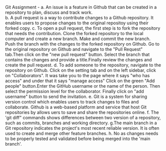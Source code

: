 Git Assignment - <shabiga>
a. An issue is a feature in Github that can be created in a repository to plan, discuss and track work.  
b. A pull request is a way to contribute changes to a Github repository. It enables users to propose changes to the original repositoy using their forked copy. 
c. To open a pull request, the first step is to fork the repository that needs the contribution. Clone the forked repository to the local computer and create a new branch. Make and commit the new branch. Push the branch with the changes to the forked repository on Github. Go to the original repository on Github and navigate to the "Pull Request" tab.Then click on the "new pull request" button. Select the branch that contains the changes and provide a title.Finally review the changes and create the pull request. 
d. To add someone to the repository, navigate to the repository on Github. Click on the setting tab and on the left sidebar, click on "Collaborators". It was take you to the page where it says "who has access" and under that it says "manage access" Click on the green "Add people" button.Enter the GitHub username or the name of the person. Then select the permission level for the collaborator. Finally click on "add username" button to send the invitation. 
e. Git is a system for sharing version control which enables users to track changes to files and collaborate. Github is a web-based platform and service that host Git repositories by allows uers to save and share the repositories online. 
f. The 'git diff" commands shows differences between two version of a repository, such as commits, branches and working directory. 
g.The main branch in a Git repository indicates the project's most recent reliable version. It is often used to create and merge other feature branches. 
h. No as changes needs to be properly tested and validated before being merged into the 'main branch'. 